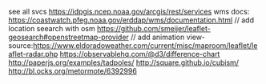 
see all svcs https://idpgis.ncep.noaa.gov/arcgis/rest/services
wms docs: https://coastwatch.pfeg.noaa.gov/erddap/wms/documentation.html
// add location seearch with osm https://github.com/smeijer/leaflet-geosearch#openstreetmap-provider
// add animation view-source:https://www.eldoradoweather.com/current/misc/maproom/leaflet/leaflet-radar.php
https://observablehq.com/@d3/difference-chart
http://paperjs.org/examples/tadpoles/
http://square.github.io/cubism/
http://bl.ocks.org/metormote/6392996